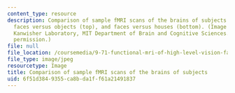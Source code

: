 ```yaml
---
content_type: resource
description: Comparison of sample fMRI scans of the brains of subjects looking at
  faces versus objects (top), and faces versus houses (bottom). (Image courtesy of
  Kanwisher Laboratory, MIT Department of Brain and Cognitive Sciences. Used with
  permission.)
file: null
file_location: /coursemedia/9-71-functional-mri-of-high-level-vision-fall-2007/6f51d3849355ca8bda1ff61a21491837_9-71f07-th.jpg
file_type: image/jpeg
resourcetype: Image
title: Comparison of sample fMRI scans of the brains of subjects
uid: 6f51d384-9355-ca8b-da1f-f61a21491837
---
```

